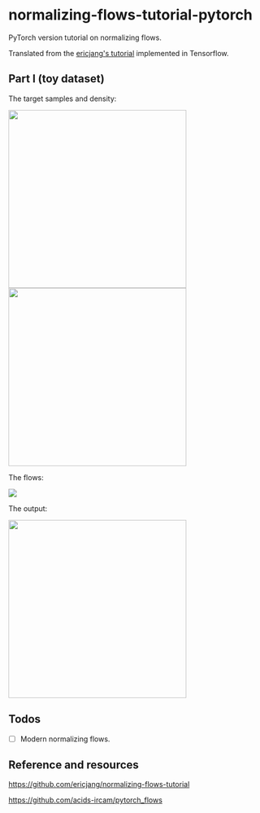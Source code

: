 # normalizing-flows-tutorial-pytorch

PyTorch version tutorial on normalizing flows. 

Translated from the [ericjang's tutorial](https://github.com/ericjang/normalizing-flows-tutorial) implemented in Tensorflow.

## Part I (toy dataset)
The target samples and density:

<img src="https://github.com/zhchuu/normalizing-flows-tutorial-pytorch/blob/master/resources/toy2d_target.png" width="350"/><img src="https://github.com/zhchuu/normalizing-flows-tutorial-pytorch/blob/master/resources/toy2d_target_density.png" width="350"/>

The flows:

<img src="https://github.com/zhchuu/normalizing-flows-tutorial-pytorch/blob/master/resources/toy2d_flow.png" />

The output:

<img src="https://github.com/zhchuu/normalizing-flows-tutorial-pytorch/blob/master/resources/toy2d_out.png" width="350"/>


## Todos
- [ ] Modern normalizing flows.

## Reference and resources

https://github.com/ericjang/normalizing-flows-tutorial

https://github.com/acids-ircam/pytorch_flows
